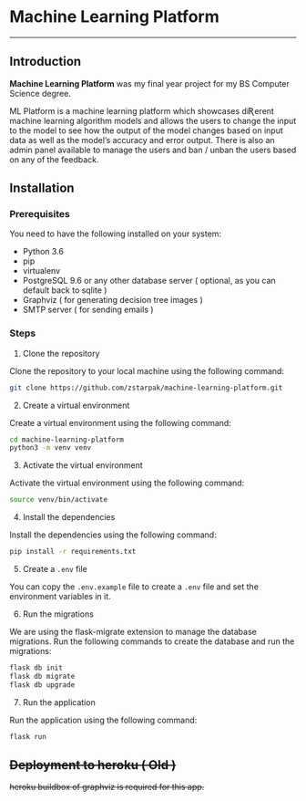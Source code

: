 # Machine Learning Platform

---

## Introduction

**Machine Learning Platform** was my final year project for my BS Computer Science degree.

ML Platform is a machine learning platform which showcases diƦerent
machine learning algorithm models and allows the users to change the
input to the model to see how the output of the model changes based on
input data as well as the model’s accuracy and error output. There is also
an admin panel available to manage the users and ban / unban the users
based on any of the feedback.

## Installation

### Prerequisites

You need to have the following installed on your system:

- Python 3.6
- pip
- virtualenv
- PostgreSQL 9.6 or any other database server ( optional, as you can default back to sqlite )
- Graphviz ( for generating decision tree images )
- SMTP server ( for sending emails )

### Steps

1. Clone the repository

Clone the repository to your local machine using the following command:

```bash
git clone https://github.com/zstarpak/machine-learning-platform.git
```

2. Create a virtual environment

Create a virtual environment using the following command:

```bash
cd machine-learning-platform
python3 -m venv venv
```

3. Activate the virtual environment

Activate the virtual environment using the following command:

```bash
source venv/bin/activate
```

4. Install the dependencies

Install the dependencies using the following command:

```bash
pip install -r requirements.txt
```

5. Create a `.env` file

You can copy the `.env.example` file to create a `.env` file and set the environment variables in it.

6. Run the migrations

We are using the flask-migrate extension to manage the database migrations. Run the following commands to create the database and run the migrations:

```bash
flask db init
flask db migrate
flask db upgrade
```

7. Run the application

Run the application using the following command:

```bash
flask run
```

## ~~Deployment to heroku ( Old )~~

~~heroku buildbox of graphviz is required for this app.~~